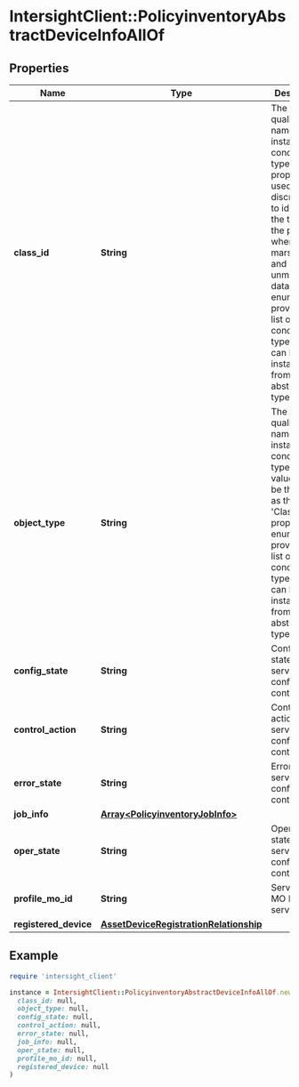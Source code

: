 # IntersightClient::PolicyinventoryAbstractDeviceInfoAllOf

## Properties

| Name | Type | Description | Notes |
| ---- | ---- | ----------- | ----- |
| **class_id** | **String** | The fully-qualified name of the instantiated, concrete type. This property is used as a discriminator to identify the type of the payload when marshaling and unmarshaling data. The enum values provides the list of concrete types that can be instantiated from this abstract type. | [default to &#39;inventory.DeviceInfo&#39;] |
| **object_type** | **String** | The fully-qualified name of the instantiated, concrete type. The value should be the same as the &#39;ClassId&#39; property. The enum values provides the list of concrete types that can be instantiated from this abstract type. | [default to &#39;inventory.DeviceInfo&#39;] |
| **config_state** | **String** | Configuration state of server profile config context. | [optional][readonly] |
| **control_action** | **String** | Control action of server profile config context. | [optional][readonly] |
| **error_state** | **String** | Error state of server profile config context. | [optional][readonly] |
| **job_info** | [**Array&lt;PolicyinventoryJobInfo&gt;**](PolicyinventoryJobInfo.md) |  | [optional] |
| **oper_state** | **String** | Operational state of server profile config context. | [optional][readonly] |
| **profile_mo_id** | **String** | Server profile MO ID of the server. | [optional][readonly] |
| **registered_device** | [**AssetDeviceRegistrationRelationship**](AssetDeviceRegistrationRelationship.md) |  | [optional] |

## Example

```ruby
require 'intersight_client'

instance = IntersightClient::PolicyinventoryAbstractDeviceInfoAllOf.new(
  class_id: null,
  object_type: null,
  config_state: null,
  control_action: null,
  error_state: null,
  job_info: null,
  oper_state: null,
  profile_mo_id: null,
  registered_device: null
)
```

